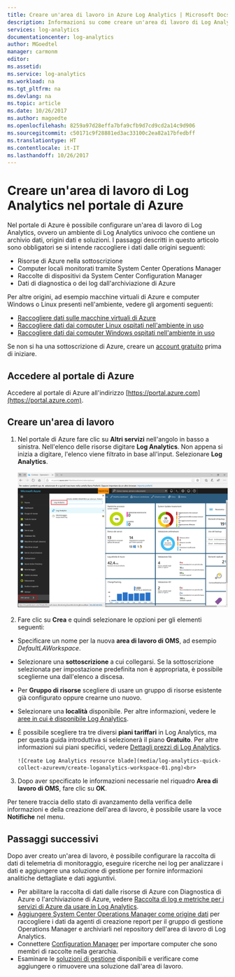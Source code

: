 ```yaml
---
title: Creare un'area di lavoro in Azure Log Analytics | Microsoft Docs
description: Informazioni su come creare un'area di lavoro di Log Analytics per abilitare soluzioni di gestione e la raccolta dei dati dagli ambienti cloud e locali.
services: log-analytics
documentationcenter: log-analytics
author: MGoedtel
manager: carmonm
editor: 
ms.assetid: 
ms.service: log-analytics
ms.workload: na
ms.tgt_pltfrm: na
ms.devlang: na
ms.topic: article
ms.date: 10/26/2017
ms.author: magoedte
ms.openlocfilehash: 8259a97d28effa7bfa9cfb9d7cd9cd2a14c9d906
ms.sourcegitcommit: c50171c9f28881ed3ac33100c2ea82a17bfedbff
ms.translationtype: HT
ms.contentlocale: it-IT
ms.lasthandoff: 10/26/2017
---
```

# <a name="create-a-log-analytics-workspace-in-the-azure-portal"></a>Creare un'area di lavoro di Log Analytics nel portale di Azure
Nel portale di Azure è possibile configurare un'area di lavoro di Log Analytics, ovvero un ambiente di Log Analytics univoco che contiene un archivio dati, origini dati e soluzioni.  I passaggi descritti in questo articolo sono obbligatori se si intende raccogliere i dati dalle origini seguenti:

* Risorse di Azure nella sottoscrizione
* Computer locali monitorati tramite System Center Operations Manager
* Raccolte di dispositivi da System Center Configuration Manager 
* Dati di diagnostica o dei log dall'archiviazione di Azure

Per altre origini, ad esempio macchine virtuali di Azure e computer Windows o Linux presenti nell'ambiente, vedere gli argomenti seguenti:

*  [Raccogliere dati sulle macchine virtuali di Azure](log-analytics-quick-collect-azurevm.md) 
*  [Raccogliere dati dai computer Linux ospitati nell'ambiente in uso](log-analytics-quick-collect-linux-computer.md)
*  [Raccogliere dati dai computer Windows ospitati nell'ambiente in uso](log-analytics-quick-collect-windows-computer.md)

Se non si ha una sottoscrizione di Azure, creare un [account gratuito](https://azure.microsoft.com/free/?WT.mc_id=A261C142F) prima di iniziare.

## <a name="log-in-to-azure-portal"></a>Accedere al portale di Azure
Accedere al portale di Azure all'indirizzo [https://portal.azure.com](https://portal.azure.com). 

## <a name="create-a-workspace"></a>Creare un'area di lavoro
1. Nel portale di Azure fare clic su **Altri servizi** nell'angolo in basso a sinistra. Nell'elenco delle risorse digitare **Log Analytics**. Non appena si inizia a digitare, l'elenco viene filtrato in base all'input. Selezionare **Log Analytics**.<br><br> ![Portale di Azure](media/log-analytics-quick-collect-azurevm/azure-portal-01.png)<br><br>  
2. Fare clic su **Crea** e quindi selezionare le opzioni per gli elementi seguenti:

  * Specificare un nome per la nuova **area di lavoro di OMS**, ad esempio *DefaultLAWorkspace*. 
  * Selezionare una **sottoscrizione** a cui collegarsi. Se la sottoscrizione selezionata per impostazione predefinita non è appropriata, è possibile sceglierne una dall'elenco a discesa.
  * Per **Gruppo di risorse** scegliere di usare un gruppo di risorse esistente già configurato oppure crearne uno nuovo.  
  * Selezionare una **località** disponibile.  Per altre informazioni, vedere le [aree in cui è disponibile Log Analytics](https://azure.microsoft.com/regions/services/).
  * È possibile scegliere tra tre diversi **piani tariffari** in Log Analytics, ma per questa guida introduttiva si selezionerà il piano **Gratuito**.  Per altre informazioni sui piani specifici, vedere [Dettagli prezzi di Log Analytics](https://azure.microsoft.com/pricing/details/log-analytics/).

        ![Create Log Analytics resource blade](media/log-analytics-quick-collect-azurevm/create-loganalytics-workspace-01.png)<br>  
3. Dopo aver specificato le informazioni necessarie nel riquadro **Area di lavoro di OMS**, fare clic su **OK**.  

Per tenere traccia dello stato di avanzamento della verifica delle informazioni e della creazione dell'area di lavoro, è possibile usare la voce **Notifiche** nel menu. 

## <a name="next-steps"></a>Passaggi successivi
Dopo aver creato un'area di lavoro, è possibile configurare la raccolta di dati di telemetria di monitoraggio, eseguire ricerche nei log per analizzare i dati e aggiungere una soluzione di gestione per fornire informazioni analitiche dettagliate e dati aggiuntivi. 

* Per abilitare la raccolta di dati dalle risorse di Azure con Diagnostica di Azure o l'archiviazione di Azure, vedere [Raccolta di log e metriche per i servizi di Azure da usare in Log Analytics](log-analytics-azure-storage.md).  
* [Aggiungere System Center Operations Manager come origine dati](log-analytics-om-agents.md) per raccogliere i dati da agenti di creazione report per il gruppo di gestione Operations Manager e archiviarli nel repository dell'area di lavoro di Log Analytics. 
* Connettere [Configuration Manager](log-analytics-sccm.md) per importare computer che sono membri di raccolte nella gerarchia.  
* Esaminare le [soluzioni di gestione](/log-analytics-add-solutions.md) disponibili e verificare come aggiungere o rimuovere una soluzione dall'area di lavoro.

